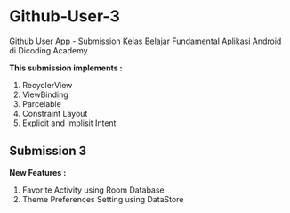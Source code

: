 # Github-User-3
Github User App - Submission Kelas Belajar Fundamental Aplikasi Android di Dicoding Academy

**This submission implements :**
1. RecyclerView
2. ViewBinding
3. Parcelable
4. Constraint Layout
5. Explicit and Implisit Intent

## Submission 3

**New Features :**
1. Favorite Activity using Room Database
2. Theme Preferences Setting using DataStore
